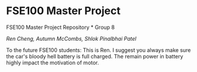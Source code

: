 # FSE100 Master Project
FSE100 Master Project Repository * Group 8

*Ren Cheng, Autumn McCombs, Shlok Pinalbhai Patel*


To the future FSE100 students:
This is Ren. I suggest you always make sure the car's bloody hell battery is full charged.
The remain power in battery highly impact the motivation of motor. 
